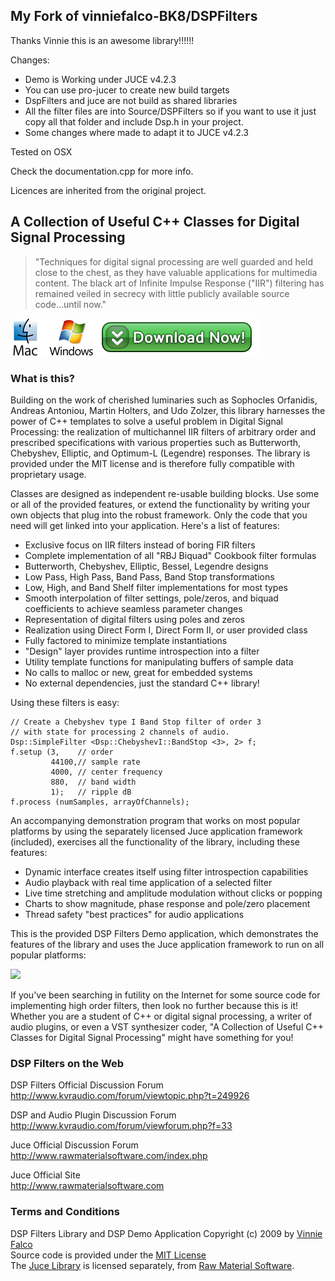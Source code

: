 ## My Fork of vinniefalco-BK8/DSPFilters

Thanks Vinnie this is an awesome library!!!!!!

Changes:

- Demo is Working under JUCE v4.2.3
- You can use pro-jucer to create new build targets
- DspFilters and juce are not build as shared libraries
- All the filter files are into Source/DSPFilters so if you want to use it just copy all that folder and include Dsp.h in your project.
- Some changes where made to adapt it to JUCE v4.2.3

Tested on OSX

Check the documentation.cpp for more info.

Licences are inherited from the original project.


## A Collection of Useful C++ Classes for Digital Signal Processing

> "Techniques for digital signal processing are well guarded and held
> close to the chest, as they have valuable applications for multimedia
> content. The black art of Infinite Impulse Response ("IIR") filtering
> has remained veiled in secrecy with little publicly available source
> code...until now."

<a href="https://github.com/downloads/vinniefalco/DSPFilters/DSPFiltersComplete.zip">
<img src="https://github.com/vinniefalco/vinniefalco.github.com/raw/master/images/DownloadNow.png">
</a>

### What is this?

Building on the work of cherished luminaries such as Sophocles Orfanidis,
Andreas Antoniou, Martin Holters, and Udo Zolzer, this library harnesses
the power of C++ templates to solve a useful problem in Digital Signal
Processing: the realization of multichannel IIR filters of arbitrary order
and prescribed specifications with various properties such as Butterworth,
Chebyshev, Elliptic, and Optimum-L (Legendre) responses. The library is
provided under the MIT license and is therefore fully compatible with
proprietary usage.

Classes are designed as independent re-usable building blocks. Use some or
all of the provided features, or extend the functionality by writing your
own objects that plug into the robust framework. Only the code that you
need will get linked into your application. Here's a list of features:

- Exclusive focus on IIR filters instead of boring FIR filters
- Complete implementation of all "RBJ Biquad" Cookbook filter formulas
- Butterworth, Chebyshev, Elliptic, Bessel, Legendre designs
- Low Pass, High Pass, Band Pass, Band Stop transformations
- Low, High, and Band Shelf filter implementations for most types
- Smooth interpolation of filter settings, pole/zeros, and biquad
  coefficients to achieve seamless parameter changes
- Representation of digital filters using poles and zeros
- Realization using Direct Form I, Direct Form II, or user provided class
- Fully factored to minimize template instantiations
- "Design" layer provides runtime introspection into a filter
- Utility template functions for manipulating buffers of sample data
- No calls to malloc or new, great for embedded systems
- No external dependencies, just the standard C++ library!

Using these filters is easy:

    // Create a Chebyshev type I Band Stop filter of order 3
    // with state for processing 2 channels of audio.
    Dsp::SimpleFilter <Dsp::ChebyshevI::BandStop <3>, 2> f;
    f.setup (3,    // order
             44100,// sample rate
             4000, // center frequency
             880,  // band width
             1);   // ripple dB
    f.process (numSamples, arrayOfChannels);

An accompanying demonstration program that works on most popular
platforms by using the separately licensed Juce application framework
(included), exercises all the functionality of the library, including
these features:

- Dynamic interface creates itself using filter introspection capabilities
- Audio playback with real time application of a selected filter
- Live time stretching and amplitude modulation without clicks or popping
- Charts to show magnitude, phase response and pole/zero placement
- Thread safety "best practices" for audio applications 

This is the provided DSP Filters Demo application, which demonstrates the
features of the library and uses the Juce application framework to run on
all popular platforms:

<img src="https://github.com/vinniefalco/DSPFilters/raw/gh-pages/images/DSPFiltersScreenshot.png">

If you've been searching in futility on the Internet for some source code
for implementing high order filters, then look no further because this is
it! Whether you are a student of C++ or digital signal processing, a writer
of audio plugins, or even a VST synthesizer coder, "A Collection of Useful
C++ Classes for Digital Signal Processing" might have something for you!

### DSP Filters on the Web

DSP Filters Official Discussion Forum<br>
http://www.kvraudio.com/forum/viewtopic.php?t=249926

DSP and Audio Plugin Discussion Forum<br>
http://www.kvraudio.com/forum/viewforum.php?f=33

Juce Official Discussion Forum<br>
http://www.rawmaterialsoftware.com/index.php

Juce Official Site<br>
http://www.rawmaterialsoftware.com

### Terms and Conditions
DSP Filters Library and DSP Demo Application Copyright (c) 2009 by
[Vinnie Falco](http://github.com/vinniefalco)<br>
Source code is provided under the
[MIT License](http://www.opensource.org/licenses/mit-license.php)<br>
The [Juce Library](http://www.rawmaterialsoftware.com) is licensed
separately, from [Raw Material Software](http://rawmaterialsoftware.com).
